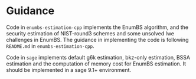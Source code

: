 # Guidance





Code in `enumbs-estimation-cpp` implements the EnumBS algorithm, and the security estimation of NIST-round3 schemes and some unsolved lwe challenges in EnumBS. The guidance in implementing the code is following `README.md` in `enumbs-estimation-cpp`.

Code in `sage` implements default g6k estimation, bkz-only estimation, BSSA estimation and the computation of memory cost for EnumBS estimation. It should be implemented in a sage 9.1+ environment.
